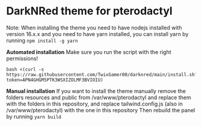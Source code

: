 # DarkNRed theme for pterodactyl
Note: When installing the theme you need to have nodejs installed with version 16.x.x and you need to have yarn installed, you can install yarn by running `npm install -g yarn`

**Automated installation**
Make sure you run the script with the right permissions!

    bash <(curl -s https://raw.githubusercontent.com/TwixGamer00/darknred/main/install.sh?token=APN4GHGM5PTK3WSXIZOLMF3BVIOIU)

**Manual installation**
If you want to install the theme manually remove the folders resources and public from /var/www/pterodactyl and replace them with the folders in this repository, and replace tailwind.config.js (also in /var/www/pterodactyl) with the one in this repository
Then rebuild the panel by running `yarn build`
